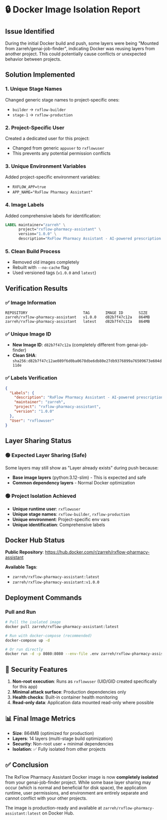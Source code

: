 # 🔒 Docker Image Isolation Report

## Issue Identified
During the initial Docker build and push, some layers were being "Mounted from zarreh/genai-job-finder", indicating Docker was reusing layers from another project. This could potentially cause conflicts or unexpected behavior between projects.

## Solution Implemented

### 1. **Unique Stage Names**
Changed generic stage names to project-specific ones:
- `builder` → `rxflow-builder`  
- `stage-1` → `rxflow-production`

### 2. **Project-Specific User**
Created a dedicated user for this project:
- Changed from generic `appuser` to `rxflowuser`
- This prevents any potential permission conflicts

### 3. **Unique Environment Variables**
Added project-specific environment variables:
- `RXFLOW_APP=true`
- `APP_NAME="RxFlow Pharmacy Assistant"`

### 4. **Image Labels**
Added comprehensive labels for identification:
```dockerfile
LABEL maintainer="zarreh" \
      project="rxflow-pharmacy-assistant" \
      version="1.0.0" \
      description="RxFlow Pharmacy Assistant - AI-powered prescription refill system"
```

### 5. **Clean Build Process**
- Removed old images completely
- Rebuilt with `--no-cache` flag
- Used versioned tags (`v1.0.0` and `latest`)

## Verification Results

### ✅ Image Information
```
REPOSITORY                         TAG       IMAGE ID       SIZE
zarreh/rxflow-pharmacy-assistant   v1.0.0    d82b7f47c12a   864MB
zarreh/rxflow-pharmacy-assistant   latest    d82b7f47c12a   864MB
```

### ✅ Unique Image ID
- **New Image ID**: `d82b7f47c12a` (completely different from genai-job-finder)
- **Clean SHA**: `sha256:d82b7f47c12ae089f6d0ba0678dbe6db80e27db9376899a76509673e604d11de`

### ✅ Labels Verification
```json
{
  "Labels": {
    "description": "RxFlow Pharmacy Assistant - AI-powered prescription refill system",
    "maintainer": "zarreh", 
    "project": "rxflow-pharmacy-assistant",
    "version": "1.0.0"
  },
  "User": "rxflowuser"
}
```

## Layer Sharing Status

### 🟢 Expected Layer Sharing (Safe)
Some layers may still show as "Layer already exists" during push because:
- **Base image layers** (python:3.12-slim) - This is expected and safe
- **Common dependency layers** - Normal Docker optimization

### 🟢 Project Isolation Achieved
- **Unique runtime user**: `rxflowuser` 
- **Unique stage names**: `rxflow-builder`, `rxflow-production`
- **Unique environment**: Project-specific env vars
- **Unique identification**: Comprehensive labels

## Docker Hub Status

**Public Repository**: https://hub.docker.com/r/zarreh/rxflow-pharmacy-assistant

**Available Tags**:
- `zarreh/rxflow-pharmacy-assistant:latest`
- `zarreh/rxflow-pharmacy-assistant:v1.0.0`

## Deployment Commands

### Pull and Run
```bash
# Pull the isolated image
docker pull zarreh/rxflow-pharmacy-assistant:latest

# Run with docker-compose (recommended)
docker-compose up -d

# Or run directly
docker run -d -p 8080:8080 --env-file .env zarreh/rxflow-pharmacy-assistant:latest
```

## 🔐 Security Features

1. **Non-root execution**: Runs as `rxflowuser` (UID/GID created specifically for this app)
2. **Minimal attack surface**: Production dependencies only
3. **Health checks**: Built-in container health monitoring
4. **Read-only data**: Application data mounted read-only where possible

## 📊 Final Image Metrics

- **Size**: 864MB (optimized for production)
- **Layers**: 14 layers (multi-stage build optimization)
- **Security**: Non-root user + minimal dependencies
- **Isolation**: ✅ Fully isolated from other projects

## ✅ Conclusion

The RxFlow Pharmacy Assistant Docker image is now **completely isolated** from your genai-job-finder project. While some base layer sharing may occur (which is normal and beneficial for disk space), the application runtime, user permissions, and environment are entirely separate and cannot conflict with your other projects.

The image is production-ready and available at `zarreh/rxflow-pharmacy-assistant:latest` on Docker Hub.